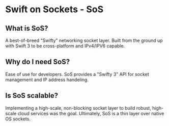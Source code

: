 # Swift on Sockets - SoS

## What is SoS?
A best-of-breed "Swifty" networking socket layer. Built from the ground up with Swift 3 to be cross-platform and IPv4/IPV6 capable.

## Why do I need SoS?
Ease of use for developers. SoS provides a "Swifty 3" API for socket management and IP address handeling.

## Is SoS scalable?
Implementing a high-scale, non-blocking socket layer to build robust, high-scale cloud services was the goal. Ultimately, SoS is a thin layer over native OS sockets.
